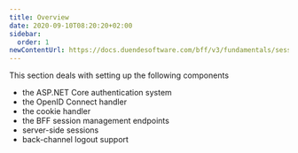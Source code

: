 ```yaml
---
title: Overview
date: 2020-09-10T08:20:20+02:00
sidebar:
  order: 1
newContentUrl: https://docs.duendesoftware.com/bff/v3/fundamentals/session/
---
```


This section deals with setting up the following components

* the ASP.NET Core authentication system
* the OpenID Connect handler
* the cookie handler
* the BFF session management endpoints
* server-side sessions
* back-channel logout support